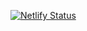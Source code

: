 [![Netlify Status](https://api.netlify.com/api/v1/badges/bea16abf-f6d6-4904-b56a-38482de64a6b/deploy-status)](https://app.netlify.com/sites/kouroshalasti/deploys)
